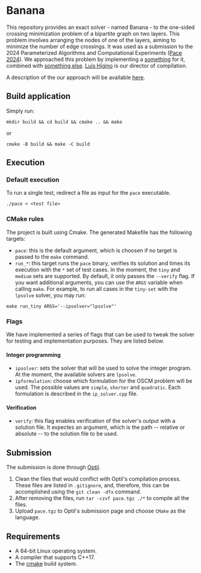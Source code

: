 # Banana

This repository provides an exact solver - named Banana - to the one-sided
crossing minimization problem of a bipartite graph on two layers. This problem
involves arranging the nodes of one of the layers, aiming to minimize the
number of edge crossings. It was used as a submission to the 2024 Parameterized
Algorithms and Computational Experiments
([Pace 2024](https://pacechallenge.org/)). We approached this problem by
implementing a [something]() for it, combined with [something else]().
[Luis Higino](https://github.com/luishgh) is our director of compilation.

A description of the our approach will be available [here]().

## Build application

Simply run:

`mkdir build && cd build && cmake .. && make`

or

`cmake -B build && make -C build`

## Execution

### Default execution
To run a single test, redirect a file as input for the `pace` executable.

`./pace < <test file>`

### CMake rules
The project is built using Cmake. The generated Makefile has the following targets:

- `pace`: this is the default argument, which is choosen if no target is passed to the `make` command.
- `run_*`: this target runs the `pace` binary, verifies its solution and times its execution with the `*` set of test cases. In the moment, the `tiny` and `medium` sets are supported. By default, it only passes the `--verify` flag. If you want additional arguments, you can use the `ARGS` variable when calling `make`. For example, to run all cases in the `tiny-set` with the `lpsolve` solver, you may run:

``` shell
make run_tiny ARGS='--ipsolver="lpsolve"'
```

### Flags
We have implemented a series of flags that can be used to tweak the solver
for testing and implementation purposes. They are listed below.

#### Integer programming
- `ipsolver`: sets the solver that will be used to solve the integer program.
  At the moment, the available solvers are `lpsolve`.
- `ipformulation`: choose which formulation for the OSCM problem will be used.
  The possible values are `simple`, `shorter` and `quadratic`. Each formulation
  is described in the `ip_solver.cpp` file.

#### Verification
- `verify`: this flag enables verification of the solver's output with a solution file. It expectes an argument, which is the path -- relative or absolute -- to the solution file to be used.

## Submission

The submission is done through [Optil](https://www.optil.io/).

1. Clean the files that would conflict with Optil's compilation process. These
   files are listed in `.gitignore`, and, therefore, this can be accomplished
   using the `git clean -dfx` command.
2. After removing the files, run `tar -czvf pace.tgz ./*` to compile all the
   files.
3. Upload `pace.tgz` to Optil's submission page and choose `CMake` as the
   language.

## Requirements
- A 64-bit Linux operating system.
- A compiler that supports C++17.
- The [cmake](www.cmake.org) build system.
